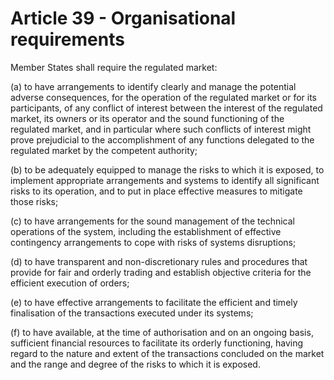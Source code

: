 # Article 39 - Organisational requirements


Member States shall require the regulated market:

(a) to have arrangements to identify clearly and manage the potential adverse consequences, for the operation of the regulated market or for its participants, of any conflict of interest between the interest of the regulated market, its owners or its operator and the sound functioning of the regulated market, and in particular where such conflicts of interest might prove prejudicial to the accomplishment of any functions delegated to the regulated market by the competent authority;

(b) to be adequately equipped to manage the risks to which it is exposed, to implement appropriate arrangements and systems to identify all significant risks to its operation, and to put in place effective measures to mitigate those risks;

(c) to have arrangements for the sound management of the technical operations of the system, including the establishment of effective contingency arrangements to cope with risks of systems disruptions;

(d) to have transparent and non-discretionary rules and procedures that provide for fair and orderly trading and establish objective criteria for the efficient execution of orders;

(e) to have effective arrangements to facilitate the efficient and timely finalisation of the transactions executed under its systems;

(f) to have available, at the time of authorisation and on an ongoing basis, sufficient financial resources to facilitate its orderly functioning, having regard to the nature and extent of the transactions concluded on the market and the range and degree of the risks to which it is exposed.
